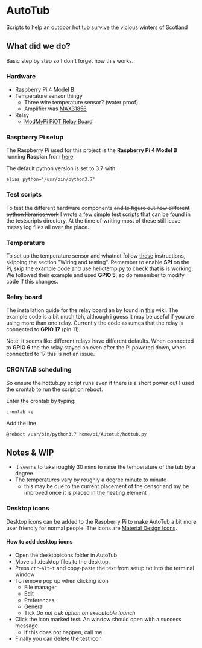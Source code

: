 # AutoTub

Scripts to help an outdoor hot tub survive the vicious winters of Scotland

## What did we do?

Basic step by step so I don't forget how this works..

### Hardware

- Raspberry Pi 4 Model B
- Temperature sensor thingy
  - Three wire temperature sensor? (water proof)
  - Amplifier was [MAX31856](<https://www.adafruit.com/product/3263>)
- Relay
  - [ModMyPi PiOT Relay Board](<https://thepihut.com/products/modmypi-piot-relay-board>)

### Raspberry Pi setup

The Raspberry Pi used for this project is the **Raspberry Pi 4 Model B** running **Raspian** from [here](<https://www.raspberrypi.org/downloads/noobs/>).

The default python version is set to 3.7 with:

    alias python='/usr/bin/python3.7'

### Test scripts

To test the different hardware components ~~and to figure out how different python libraries work~~ I wrote a few simple test scripts that can be found in the testscripts directory. At the time of writing most of these still leave messy log files all over the place.

### Temperature

To set up the temperature sensor and whatnot follow [these](<https://learn.adafruit.com/adafruit-max31856-thermocouple-amplifier>) instructions, skipping the section "Wiring and testing". Remember to enable **SPI** on the Pi, skip the example code and use hellotemp.py to check that is is working. We followed their example and used **GPIO 5**, so do remember to modify code if this changes.

### Relay board

The installation guide for the relay board an by found in [this](<https://github.com/modmypi/PiOT-Relay-Board/wiki>) wiki. The example code is a bit much tbh, although i guess it may be useful if you are using more than one relay. Currently the code assumes that the relay is connected to **GPIO 17** (pin 11).

Note: it seems like different relays have different defaults. When connected to **GPIO 6** the the relay stayed on even after the Pi powered down, when connected to 17 this is not an issue.

### CRONTAB scheduling

So ensure the hottub.py script runs even if there is a short power cut I used the crontab to run the script on reboot.

Enter the crontab by typing:

    crontab -e

Add the line

    @reboot /usr/bin/python3.7 home/pi/Autotub/hottub.py

## Notes & WIP

- It seems to take roughly 30 mins to raise the temperature of the tub by a degree
- The temperatures vary by roughly a degree minute to minute
  - this may be due to the current placement of the censor and my be improved once it is placed in the heating element

### Desktop icons

Desktop icons can be added to the Raspberry Pi to make AutoTub a bit more user friendly for normal people.
The icons are [Material Design Icons](https://material.io/resources/icons/?style=baseline).

#### How to  add desktop icons

- Open the desktopicons folder in AutoTub  
- Move all .desktop files to the desktop.
- Press `ctr+alt+t` and copy-paste the text from setup.txt into the terminal window
- To remove pop up when clicking icon
  - File manager
  - Edit
  - Preferences
  - General
  - Tick *Do not ask option on executable launch*
- Click the icon marked test. An window should open with a success message
  - if this does not happen, call me
- Finally you can delete the test icon
